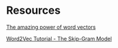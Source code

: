 # Resources

[The amazing power of word vectors](https://blog.acolyer.org/2016/04/21/the-amazing-power-of-word-vectors/)

[Word2Vec Tutorial - The Skip-Gram Model](http://mccormickml.com/2016/04/19/word2vec-tutorial-the-skip-gram-model/)

